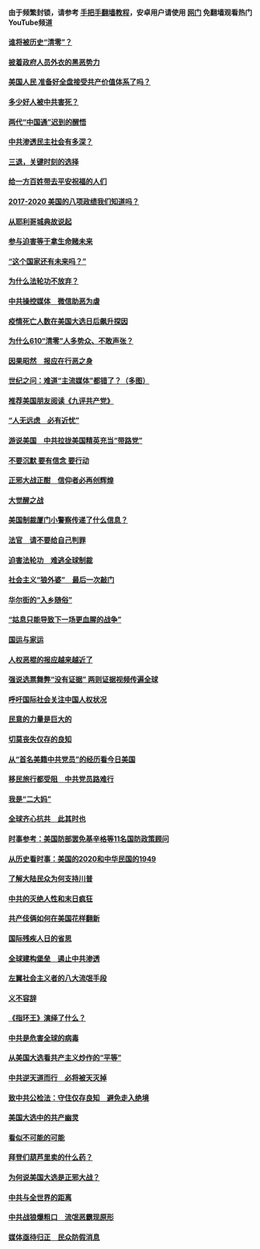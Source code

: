 #### 由于频繁封锁，请参考 [手把手翻墙教程](https://github.com/gfw-breaker/guides/wiki/)，安卓用户请使用 [网门](https://github.com/gfw-breaker/nogfw/blob/master/dl.md?t=01252200) 免翻墙观看热门YouTube频道 

#### [谁将被历史“清零”？](../pages/73/417485.md?t=01252200) 

#### [披着政府人员外衣的黑恶势力](../pages/73/417442.md?t=01252200) 

#### [美国人民 准备好全盘接受共产价值体系了吗？](../pages/73/417491.md?t=01252200) 

#### [多少好人被中共害死？](../pages/73/417144.md?t=01252200) 

#### [两代“中国通”迟到的醒悟](../pages/73/417064.md?t=01252200) 

#### [中共渗透民主社会有多深？](../pages/73/417063.md?t=01252200) 

#### [三退，关键时刻的选择](../pages/73/416969.md?t=01252200) 

#### [给一方百姓带去平安祝福的人们](../pages/73/416941.md?t=01252200) 

#### [2017-2020  美国的八项政绩我们知道吗？](../pages/73/416968.md?t=01252200) 

#### [从耶利哥城典故说起](../pages/73/416892.md?t=01252200) 

#### [参与迫害等于拿生命赌未来](../pages/73/416856.md?t=01252200) 

#### [“这个国家还有未来吗？”](../pages/73/416852.md?t=01252200) 

#### [为什么法轮功不放弃？](../pages/73/416864.md?t=01252200) 

#### [中共操控媒体　微信助恶为虐](../pages/73/416724.md?t=01252200) 

#### [疫情死亡人数在美国大选日后飙升探因](../pages/73/416606.md?t=01252200) 

#### [为什么610“清零”人多势众、不敢声张？](../pages/73/416632.md?t=01252200) 

#### [因果昭然　报应在行恶之身](../pages/73/416582.md?t=01252200) 

#### [世纪之问：难道“主流媒体”都错了？（多图）](../pages/73/416571.md?t=01252200) 

#### [推荐美国朋友阅读《九评共产党》](../pages/73/416510.md?t=01252200) 

#### [“人无远虑　必有近忧”](../pages/73/416513.md?t=01252200) 

#### [游说美国　中共拉拢美国精英充当“带路党”](../pages/73/416529.md?t=01252200) 

#### [不要沉默 要有信念 要行动](../pages/73/416457.md?t=01252200) 

#### [正邪大战正酣　信仰者必再创辉煌](../pages/73/416433.md?t=01252200) 

#### [大觉醒之战](../pages/73/416456.md?t=01252200) 

#### [美国制裁厦门小警察传递了什么信息？](../pages/73/416432.md?t=01252200) 

#### [法官　请不要给自己判罪](../pages/73/416379.md?t=01252200) 

#### [迫害法轮功　难逃全球制裁](../pages/73/416380.md?t=01252200) 

#### [社会主义“狼外婆”　最后一次敲门](../pages/73/416394.md?t=01252200) 

#### [华尔街的“入乡随俗”](../pages/73/416395.md?t=01252200) 

#### [“姑息只能导致下一场更血腥的战争”](../pages/73/416223.md?t=01252200) 

#### [国运与家运](../pages/73/416224.md?t=01252200) 

#### [人权恶棍的报应越来越近了](../pages/73/416276.md?t=01252200) 

#### [强说选票舞弊“没有证据” 两则证据视频传遍全球](../pages/73/416227.md?t=01252200) 

#### [呼吁国际社会关注中国人权状况](../pages/73/416135.md?t=01252200) 

#### [民意的力量是巨大的](../pages/73/416222.md?t=01252200) 

#### [切莫丧失仅存的良知](../pages/73/416134.md?t=01252200) 

#### [从“首名美籍中共党员”的经历看今日美国](../pages/73/416114.md?t=01252200) 

#### [移民旅行都受阻　中共党员路难行](../pages/73/416033.md?t=01252200) 

#### [我是“二大妈”](../pages/73/415529.md?t=01252200) 

#### [全球齐心抗共　此其时也](../pages/73/415989.md?t=01252200) 

#### [时事参考：美国防部罢免基辛格等11名国防政策顾问](../pages/73/415970.md?t=01252200) 

#### [从历史看时事：美国的2020和中华民国的1949](../pages/73/415949.md?t=01252200) 

#### [了解大陆民众为何支持川普](../pages/73/415950.md?t=01252200) 

#### [中共的灭绝人性和末日疯狂](../pages/73/415944.md?t=01252200) 

#### [共产伎俩如何在美国花样翻新](../pages/73/415908.md?t=01252200) 

#### [国际残疾人日的省思](../pages/73/415849.md?t=01252200) 

#### [全球建构堡垒　遏止中共渗透](../pages/73/415850.md?t=01252200) 

#### [左翼社会主义者的八大流氓手段](../pages/73/415802.md?t=01252200) 

#### [义不容辞](../pages/73/415807.md?t=01252200) 

#### [《指环王》演绎了什么？](../pages/73/415739.md?t=01252200) 

#### [中共是危害全球的病毒](../pages/73/415569.md?t=01252200) 

#### [从美国大选看共产主义炒作的“平等”](../pages/73/415654.md?t=01252200) 

#### [中共逆天道而行　必将被天灭掉](../pages/73/415626.md?t=01252200) 

#### [致中共公检法：守住仅存良知　避免走入绝境](../pages/73/415627.md?t=01252200) 

#### [美国大选中的共产幽灵](../pages/73/415618.md?t=01252200) 

#### [看似不可能的可能](../pages/73/415619.md?t=01252200) 

#### [拜登们葫芦里卖的什么药？](../pages/73/415531.md?t=01252200) 

#### [为何说美国大选是正邪大战？](../pages/73/415530.md?t=01252200) 

#### [中共与全世界的距离](../pages/73/415435.md?t=01252200) 

#### [中共战狼爆粗口　流氓恶霸现原形](../pages/73/415426.md?t=01252200) 

#### [媒体亟待归正　民众防假消息](../pages/73/415402.md?t=01252200) 

